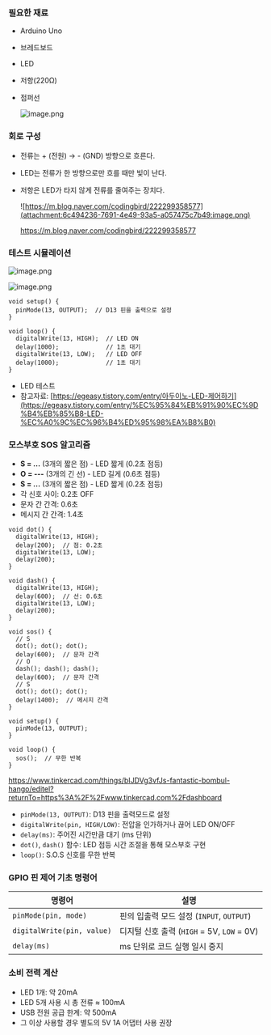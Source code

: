### 필요한 재료

- Arduino Uno
- 브레드보드
- LED
- 저항(220Ω)
- 점퍼선
    
    ![image.png](attachment:8b2676dc-97b3-4669-be1b-d7439eb004c6:image.png)
    

### 회로 구성

- 전류는 + (전원) → - (GND) 방향으로 흐른다.
- LED는 전류가 한 방향으로만 흐를 때만 빛이 난다.
- 저항은 LED가 타지 않게 전류를 줄여주는 장치다.
    
    ![https://m.blog.naver.com/codingbird/222299358577](attachment:6c494236-7691-4e49-93a5-a057475c7b49:image.png)
    
    https://m.blog.naver.com/codingbird/222299358577
    

### 테스트 시뮬레이션

![image.png](attachment:8fcddaa6-de2c-4314-a8d5-2bf3ed2ff35b:image.png)

![image.png](attachment:788f2105-66b8-41f5-a085-22f4c31fadce:image.png)

```arduino
void setup() {
  pinMode(13, OUTPUT);  // D13 핀을 출력으로 설정
}

void loop() {
  digitalWrite(13, HIGH);  // LED ON
  delay(1000);             // 1초 대기
  digitalWrite(13, LOW);   // LED OFF
  delay(1000);             // 1초 대기
}
```

- LED 테스트
- 참고자료: [https://egeasy.tistory.com/entry/아두이노-LED-제어하기](https://egeasy.tistory.com/entry/%EC%95%84%EB%91%90%EC%9D%B4%EB%85%B8-LED-%EC%A0%9C%EC%96%B4%ED%95%98%EA%B8%B0)

### 모스부호 SOS 알고리즘

- **S = ...** (3개의 짧은 점) - LED 짧게 (0.2초 점등)
- **O = ---** (3개의 긴 선) - LED 길게 (0.6초 점등)
- **S = ...** (3개의 짧은 점) - LED 짧게 (0.2초 점등)
- 각 신호 사이: 0.2초 OFF
- 문자 간 간격: 0.6초
- 메시지 간 간격: 1.4초

```arduino
void dot() {
  digitalWrite(13, HIGH);
  delay(200);  // 점: 0.2초
  digitalWrite(13, LOW);
  delay(200);
}

void dash() {
  digitalWrite(13, HIGH);
  delay(600);  // 선: 0.6초
  digitalWrite(13, LOW);
  delay(200);
}

void sos() {
  // S
  dot(); dot(); dot();
  delay(600);  // 문자 간격
  // O
  dash(); dash(); dash();
  delay(600);  // 문자 간격
  // S
  dot(); dot(); dot();
  delay(1400);  // 메시지 간격
}

void setup() {
  pinMode(13, OUTPUT);
}

void loop() {
  sos();  // 무한 반복
}
```

https://www.tinkercad.com/things/bIJDVg3vfJs-fantastic-bombul-hango/editel?returnTo=https%3A%2F%2Fwww.tinkercad.com%2Fdashboard

- `pinMode(13, OUTPUT)`: D13 핀을 출력모드로 설정
- `digitalWrite(pin, HIGH/LOW)`: 전압을 인가하거나 끊어 LED ON/OFF
- `delay(ms)`: 주어진 시간만큼 대기 (ms 단위)
- `dot()`, `dash()` 함수: LED 점등 시간 조절을 통해 모스부호 구현
- `loop()`: S.O.S 신호를 무한 반복

### GPIO 핀 제어 기초 명령어

| 명령어 | 설명 |
| --- | --- |
| `pinMode(pin, mode)` | 핀의 입출력 모드 설정 (`INPUT`, `OUTPUT`) |
| `digitalWrite(pin, value)` | 디지털 신호 출력 (`HIGH` = 5V, `LOW` = 0V) |
| `delay(ms)` | ms 단위로 코드 실행 일시 중지 |

### 소비 전력 계산

- LED 1개: 약 20mA
- LED 5개 사용 시 총 전류 ≈ 100mA
- USB 전원 공급 한계: 약 500mA
- 그 이상 사용할 경우 별도의 5V 1A 어댑터 사용 권장